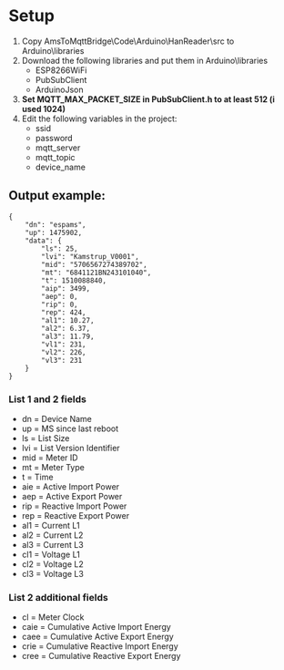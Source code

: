 # Setup

1. Copy AmsToMqttBridge\Code\Arduino\HanReader\src to Arduino\libraries
2. Download the following libraries and put them in Arduino\libraries
   - ESP8266WiFi
   - PubSubClient
   - ArduinoJson
3. **Set MQTT_MAX_PACKET_SIZE in PubSubClient.h to at least 512 (i used 1024)**
4. Edit the following variables in the project:
   - ssid
   - password
   - mqtt_server
   - mqtt_topic
   - device_name

## Output example:

```
{
	"dn": "espams",
	"up": 1475902,
	"data": {
		"ls": 25,
		"lvi": "Kamstrup_V0001",
		"mid": "5706567274389702",
		"mt": "6841121BN243101040",
		"t": 1510088840,
		"aip": 3499,
		"aep": 0,
		"rip": 0,
		"rep": 424,
		"al1": 10.27,
		"al2": 6.37,
		"al3": 11.79,
		"vl1": 231,
		"vl2": 226,
		"vl3": 231
	}
}
```

### List 1 and 2 fields
- dn = Device Name
- up = MS since last reboot
- ls = List Size
- lvi = List Version Identifier
- mid = Meter ID
- mt = Meter Type
- t = Time
- aie = Active Import Power
- aep = Active Export Power
- rip = Reactive Import Power
- rep = Reactive Export Power
- al1 = Current L1
- al2 = Current L2
- al3 = Current L3
- cl1 = Voltage L1
- cl2 = Voltage L2
- cl3 = Voltage L3

### List 2 additional fields
- cl = Meter Clock
- caie = Cumulative Active Import Energy
- caee = Cumulative Active Export Energy
- crie = Cumulative Reactive Import Energy
- cree = Cumulative Reactive Export Energy